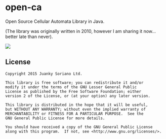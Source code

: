 # open-ca
Open Source Cellular Automata Library in Java.

(The library was originally written in 2010, however I am sharing it now... better late than never).

![](http://atlas.wolfram.com/01/02/1599/01_02_22_1599.gif)

License
--------

    Copyright 2015 Juanky Soriano Ltd.

    This library is free software; you can redistribute it and/or
    modify it under the terms of the GNU Lesser General Public
    License as published by the Free Software Foundation; either
    version 2 of the License, or (at your option) any later version.

    This library is distributed in the hope that it will be useful,
    but WITHOUT ANY WARRANTY; without even the implied warranty of
    MERCHANTABILITY or FITNESS FOR A PARTICULAR PURPOSE.  See the
    GNU General Public License for more details.

    You should have received a copy of the GNU General Public License
    along with this program.  If not, see <http://www.gnu.org/licenses/>.
